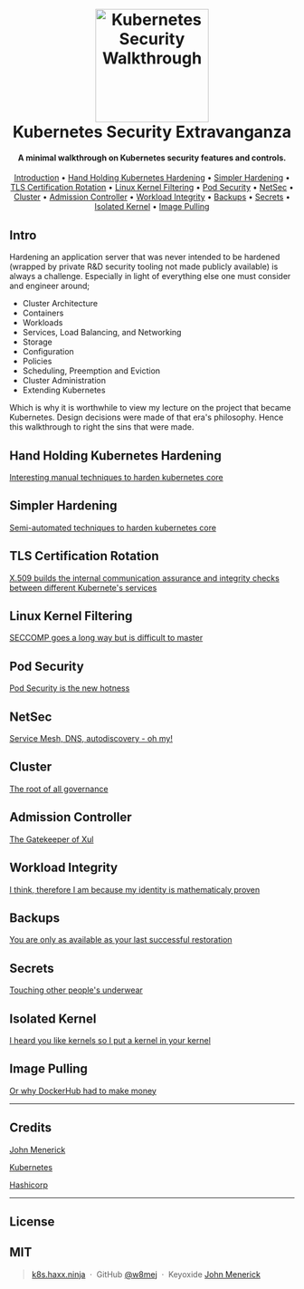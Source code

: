 
<h1 align="center">
  <br>
  <a href="https://k8s.haxx.ninja"><img src="images/logo.jpg" alt="Kubernetes Security Walkthrough" width="200"></a>
  <br>
  Kubernetes Security Extravanganza
  <br>
</h1>

<h4 align="center">A minimal walkthrough on Kubernetes security features and controls.</h4>


<p align="center">
  <a href="#intro">Introduction</a> •
  <a href="#hand-holding-kubernetes-hardening">Hand Holding Kubernetes Hardening</a> •
  <a href="#simpler-hardening">Simpler Hardening</a> •
  <a href="#tls-certification-rotation">TLS Certification Rotation</a> •
  <a href="#linux-kernel-filtering">Linux Kernel Filtering</a> •
  <a href="#pod-security">Pod Security</a> •
  <a href="#netsec">NetSec</a> •
  <a href="#cluster">Cluster</a> •
  <a href="#admission-controller">Admission Controller</a> •
  <a href="#workload-integrity">Workload Integrity</a> •
  <a href="#backups">Backups</a> •
  <a href="#secrets">Secrets</a> •
  <a href="#isolated-kernel">Isolated Kernel</a> •
  <a href="#image-pulling">Image Pulling</a> 

</p>


## Intro

Hardening an application server that was never intended to be hardened (wrapped by private R&D security tooling not made publicly available) is always a challenge.  Especially in light of everything else one must consider and engineer around;

* Cluster Architecture
* Containers
* Workloads
* Services, Load Balancing, and Networking
* Storage
* Configuration
* Policies
* Scheduling, Preemption and Eviction
* Cluster Administration
* Extending Kubernetes

Which is why it is worthwhile to view my lecture on the project that became Kubernetes.  Design decisions were made of that era's philosophy.  Hence this walkthrough to right the sins that were made.



## Hand Holding Kubernetes Hardening
[Interesting manual techniques to harden kubernetes core](1_HandHolding_HardenedK8s/README.md)

## Simpler Hardening
[Semi-automated techniques to harden kubernetes core](1_SimplerInstall_HardenedK8s/README.md)

## TLS Certification Rotation
[X.509 builds the internal communication assurance and integrity checks between different Kubernete's services](2_X509_Rotation/README.md)

## Linux Kernel Filtering
[SECCOMP goes a long way but is difficult to master](3_LinuxKernel_Filtering/README.md)

## Pod Security
[Pod Security is the new hotness](4_Pod_Security/README.md)

## NetSec
[Service Mesh, DNS, autodiscovery - oh my!](5_Simple_Network_Security/README.md)

## Cluster
[The root of all governance](6_Cluster_Security/README.md)

## Admission Controller
[The Gatekeeper of Xul](7_Admission_Controller/README.md)

## Workload Integrity
[I think, therefore I am because my identity is mathematicaly proven](8_WorkloadIntegrity/README.md)

## Backups
[You are only as available as your last successful restoration](9_Backups/README.md)

## Secrets
[Touching other people's underwear](10_SecretsAreSecret/README.md)

## Isolated Kernel
[I heard you like kernels so I put a kernel in your kernel](11_GVisorKernel/README.md)

## Image Pulling
[Or why DockerHub had to make money](12_PullingImages/README.md)






----


## Credits

 [John Menerick](https://haxx.ninja)

 [Kubernetes](https://kubernetes.io)

 [Hashicorp](https://hashicorp.com)


---

## License

MIT
---

> [k8s.haxx.ninja](https://k8s.haxx.ninja) &nbsp;&middot;&nbsp;
> GitHub [@w8mej](https://github.com/w8mej) &nbsp;&middot;&nbsp;
> Keyoxide [John Menerick](https://keyoxide.org/hkp/sephiroth@haxx.ninja)
